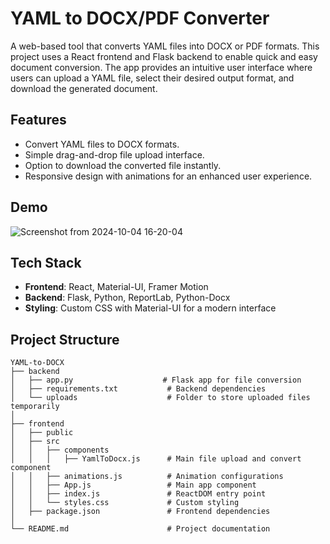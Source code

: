 # YAML to DOCX/PDF Converter

A web-based tool that converts YAML files into DOCX or PDF formats. This project uses a React frontend and Flask backend to enable quick and easy document conversion. The app provides an intuitive user interface where users can upload a YAML file, select their desired output format, and download the generated document.

## Features

- Convert YAML files to DOCX formats.
- Simple drag-and-drop file upload interface.
- Option to download the converted file instantly.
- Responsive design with animations for an enhanced user experience.

## Demo

![Screenshot from 2024-10-04 16-20-04](https://github.com/user-attachments/assets/1403e0e9-64af-4cd1-80f0-0226e8197180)


## Tech Stack

- **Frontend**: React, Material-UI, Framer Motion
- **Backend**: Flask, Python, ReportLab, Python-Docx
- **Styling**: Custom CSS with Material-UI for a modern interface

## Project Structure

```plaintext
YAML-to-DOCX
├── backend
│   ├── app.py                    # Flask app for file conversion
│   ├── requirements.txt           # Backend dependencies
│   └── uploads                    # Folder to store uploaded files temporarily
│
├── frontend
│   ├── public
│   ├── src
│   │   ├── components
│   │   │   ├── YamlToDocx.js      # Main file upload and convert component
│   │   ├── animations.js          # Animation configurations
│   │   ├── App.js                 # Main app component
│   │   ├── index.js               # ReactDOM entry point
│   │   └── styles.css             # Custom styling
│   ├── package.json               # Frontend dependencies
│
└── README.md                      # Project documentation
